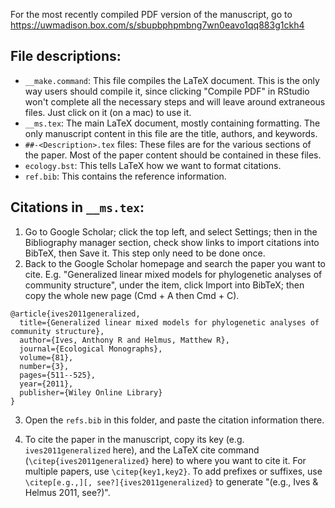 
For the most recently compiled PDF version of the manuscript, go to
<https://uwmadison.box.com/s/sbupbphpmbng7wn0eavo1qq883g1ckh4>


## File descriptions:

- `__make.command`: This file compiles the LaTeX document. This is the only way
  users should compile it, since clicking "Compile PDF" in RStudio won't complete all
  the necessary steps and will leave around extraneous files.
  Just click on it (on a mac) to use it.
- `__ms.tex`: The main LaTeX document, mostly containing formatting.
  The only manuscript content in this file are the title, authors, and keywords.
- `##-<Description>.tex` files: These files are for the various sections of 
  the paper. Most of the paper content should be contained in these files.
- `ecology.bst`: This tells LaTeX how we want to format citations.
- `ref.bib`: This contains the reference information.


## Citations in `__ms.tex`:

1. Go to Google Scholar; click the top left, and select Settings; then in the
   Bibliography manager section, check show links to import citations into BibTeX, 
   then Save it. This step only need to be done once.
2. Back to the Google Scholar homepage and search the paper you want to cite. 
   E.g. "Generalized linear mixed models for phylogenetic analyses of community 
   structure", under the item, click Import into BibTeX; then copy the whole new page 
   (Cmd + A then Cmd + C).

```
@article{ives2011generalized,
  title={Generalized linear mixed models for phylogenetic analyses of community structure},
  author={Ives, Anthony R and Helmus, Matthew R},
  journal={Ecological Monographs},
  volume={81},
  number={3},
  pages={511--525},
  year={2011},
  publisher={Wiley Online Library}
}
```

3. Open the `refs.bib` in this folder, and paste the citation information there.

4. To cite the paper in the manuscript, copy its key (e.g. `ives2011generalized` here),
   and the LaTeX cite command (`\citep{ives2011generalized}` here) to where you
   want to cite it. For multiple papers, use `\citep{key1,key2}`.
   To add prefixes or suffixes, use `\citep[e.g.,][, see?]{ives2011generalized}` to
   generate "(e.g., Ives & Helmus 2011, see?)".

